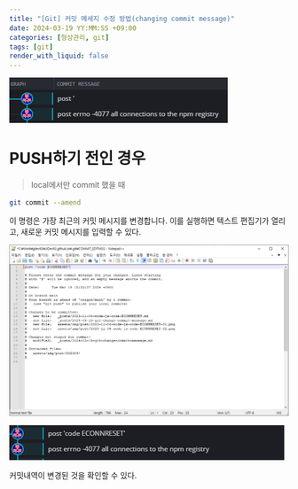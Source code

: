 ```yaml
---
title: "[Git] 커밋 메세지 수정 방법(changing commit message)"
date: 2024-03-19 YY:MM:SS +09:00
categories: [형상관리, git]
tags: [git]
render_with_liquid: false
---
```


![error](/assets/img/post/202403/git-change-commit-message-01.png)

# PUSH하기 전인 경우
> local에서만 commit 했을 때

```bash
git commit --amend
```

이 명령은 가장 최근의 커밋 메시지를 변경합니다. 
이를 실행하면 텍스트 편집기가 열리고, 새로운 커밋 메시지를 입력할 수 있다.

![error](/assets/img/post/202403/git-change-commit-message-02.png)

![error](/assets/img/post/202403/git-change-commit-message-03.png)

커밋내역이 변경된 것을 확인할 수 있다.
